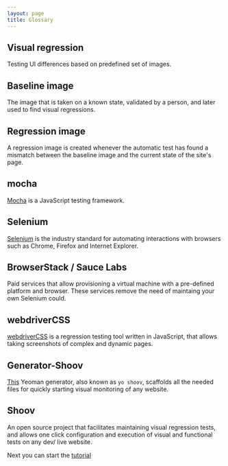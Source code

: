 ```yaml
---
layout: page
title: Glossary
---
```


## Visual regression

Testing UI differences based on predefined set of images.

## Baseline image

The image that is taken on a known state, validated by a person, and later used to find visual regressions.

## Regression image

A regression image is created whenever the automatic test has found a mismatch between the baseline image and the current state of the site's page.

## mocha

[Mocha](http://mochajs.org/) is a JavaScript testing framework.

## Selenium

[Selenium](http://www.seleniumhq.org/) is the industry standard for automating interactions with browsers such as Chrome, Firefox and Internet Explorer.

## BrowserStack / Sauce Labs

Paid services that allow provisioning a virtual machine with a pre-defined platform and browser. These services remove the need of maintaing your own Selenium could.

## webdriverCSS

[webdriverCSS](https://github.com/webdriverio/webdrivercss) is a regression testing tool written in JavaScript, that allows taking screenshots of complex and dynamic pages.

## Generator-Shoov

[This](https://www.npmjs.com/package/generator-shoov) Yeoman generator, also known as `yo shoov`, scaffolds all the needed files for quickly starting visual monitoring of any website.

## Shoov

An open source project that facilitates maintaining visual regression tests, and allows one click configuration and execution of visual and functional tests on any dev/ live website.

Next you can start the [tutorial](/tutorials/lesson1-install/)
